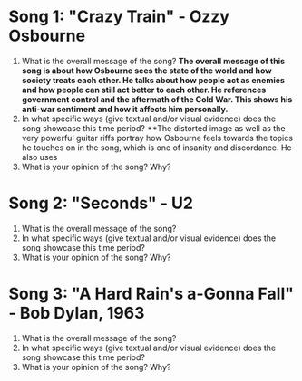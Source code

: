 # Song 1: "Crazy Train" - Ozzy Osbourne
1. What is the overall message of the song? **The overall message of this song is about how Osbourne sees the state of the world and how society treats each other. He talks about how people act as enemies and how people can still act better to each other. He references government control and the aftermath of the Cold War. This shows his anti-war sentiment and how it affects him personally.**
2. In what specific ways (give textual and/or visual evidence) does the song showcase this time period? **The distorted image as well as the very powerful guitar riffs portray how Osbourne feels towards the topics he touches on in the song, which is one of insanity and discordance. He also uses 
3. What is your opinion of the song? Why?
# Song 2: "Seconds" - U2
1. What is the overall message of the song?
2. In what specific ways (give textual and/or visual evidence) does the song showcase this time period?
3. What is your opinion of the song? Why?
# Song 3: "A Hard Rain's a-Gonna Fall" - Bob Dylan, 1963
1. What is the overall message of the song?
2. In what specific ways (give textual and/or visual evidence) does the song showcase this time period?
3. What is your opinion of the song? Why?